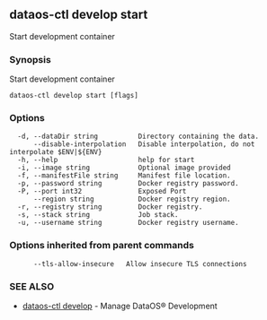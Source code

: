 ## dataos-ctl develop start

Start development container

### Synopsis

Start development container

```
dataos-ctl develop start [flags]
```

### Options

```
  -d, --dataDir string          Directory containing the data.
      --disable-interpolation   Disable interpolation, do not interpolate $ENV|${ENV}
  -h, --help                    help for start
  -i, --image string            Optional image provided
  -f, --manifestFile string     Manifest file location.
  -p, --password string         Docker registry password.
  -P, --port int32              Exposed Port
      --region string           Docker registry region.
  -r, --registry string         Docker registry.
  -s, --stack string            Job stack.
  -u, --username string         Docker registry username.
```

### Options inherited from parent commands

```
      --tls-allow-insecure   Allow insecure TLS connections
```

### SEE ALSO

* [dataos-ctl develop](dataos-ctl_develop.md)	 - Manage DataOS® Development

